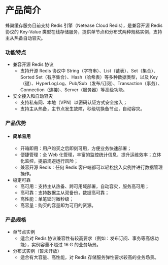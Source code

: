 # **产品简介**

蜂巢缓存服务目前支持 Redis 引擎（Netease Cloud Redis），是兼容开源 Redis 协议的 Key-Value 类型在线存储服务，提供单节点和分布式两种规格实例，支持主从热备自动容灾。

### **功能特点**

* 兼容开源 Redis 协议
  * 支持开源 Redis 协议中 String（字符串）、List（链表）、Set（集合）、Sorted Set（有序集合）、Hash（哈希表）等多种数据类型，以及 Key（键）、HyperLogLog、Pub/Sub（发布/订阅）、Transaction（事务）、Connection（连接）、Server（服务器）等高级功能。
* 安全接入和自动容灾
  * 支持私有网、本地（VPN）以密码认证方式安全接入；
  * 支持主从热备，主节点发生故障，秒级切换备节点，自动容灾。
  
### **产品优势**

* #### **简单易用**
  * 开箱即用：用户购买之后即刻可用，方便业务快速部署；
  * 便捷管理：全 Web 化管理，丰富的监控统计信息，提升运维效率；立体化监控，提前规避运行风险；
  * 兼容开源 Redis：任何 Redis 客户端都可以轻松接入实例并进行数据管理操作。
* 稳定可靠
  * 高可用：支持主从热备、跨可用域部署，自动容灾，服务高可用；
  * 高可靠：支持数据主从双备份，数据高可靠；
  * 高性能：单笔延时微秒级；
  * 高容量：购买的容量即为可用的资源。
   
### **产品规格**

* 单节点实例
  * 适合对 Redis 协议兼容性有较高要求（例如：发布订阅、事务等高级功能），实例容量不超过 16 G 的业务场景。
* 分布式实例（暂未开放）
  * 适合有大容量、高性能，对 Redis 存储服务弹性要求较高的业务场景。
